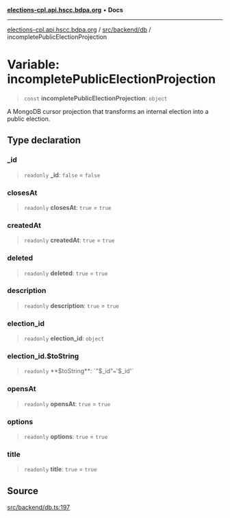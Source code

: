 [**elections-cpl.api.hscc.bdpa.org**](../../../../README.md) • **Docs**

***

[elections-cpl.api.hscc.bdpa.org](../../../../README.md) / [src/backend/db](../README.md) / incompletePublicElectionProjection

# Variable: incompletePublicElectionProjection

> `const` **incompletePublicElectionProjection**: `object`

A MongoDB cursor projection that transforms an internal election into a public
election.

## Type declaration

### \_id

> `readonly` **\_id**: `false` = `false`

### closesAt

> `readonly` **closesAt**: `true` = `true`

### createdAt

> `readonly` **createdAt**: `true` = `true`

### deleted

> `readonly` **deleted**: `true` = `true`

### description

> `readonly` **description**: `true` = `true`

### election\_id

> `readonly` **election\_id**: `object`

### election\_id.$toString

> `readonly` **$toString**: `"$_id"` = `'$_id'`

### opensAt

> `readonly` **opensAt**: `true` = `true`

### options

> `readonly` **options**: `true` = `true`

### title

> `readonly` **title**: `true` = `true`

## Source

[src/backend/db.ts:197](https://github.com/nhscc/elections_cpl.api.hscc.bdpa.org/blob/46ed5b306a3fd199be2bd28706c3da03542c6da3/src/backend/db.ts#L197)
